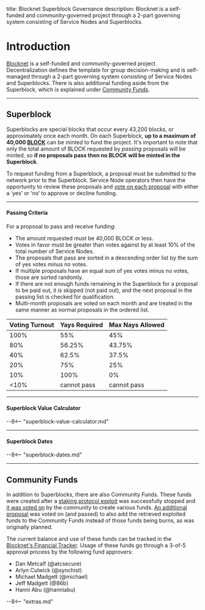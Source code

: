 title: Blocknet Superblock Governance
description: Blocknet is a self-funded and community-governed project through a 2-part governing system consisting of Service Nodes and Superblocks.


# Introduction
[Blocknet](/project/introduction) is a self-funded and community-governed project. Decentralization defines the template for group decision-making and is self-managed through a 2-part governing system consisting of Service Nodes and Superblocks. There is also additional funding aside from the Superblock, which is explained under [Community Funds](#community-funds).

---

## Superblock
Superblocks are special blocks that occur every 43,200 blocks, or approximately once each month. On each Superblock, **up to a maximum of 40,000 [BLOCK](/blockchain/introduction)** can be minted to fund the project. It's important to note that only the total amount of BLOCK requested by *passing* proposals will be minted, so **if no proposals pass then no BLOCK will be minted in the Superblock**. 

To request funding from a Superblock, a proposal must be submitted to the network prior to the Superblock. Service Node operators then have the opportunity to review these proposals and [vote on each proposal](/governance/proposal-voting) with either a ‘yes’ or ‘no’ to approve or decline funding. 

---

#### Passing Criteria
For a proposal to pass and receive funding:

* The amount requested must be 40,000 BLOCK or less.
* Votes in favor must be greater than votes against by at least 10% of the total number of Service Nodes.
* The proposals that pass are sorted in a descending order list by the sum of yes votes minus no votes.
* If multiple proposals have an equal sum of yes votes minus no votes, those are sorted randomly.
* If there are not enough funds remaining in the Superblock for a proposal to be paid out, it is skipped (not paid out), and the next proposal in the passing list is checked for qualification.
* Multi-month proposals are voted on each month and are treated in the same manner as normal proposals in the ordered list.

Voting Turnout	| Yays Required | Max Nays Allowed
----------------|---------------|-----------------
100% 			| 55% 			| 45%
80% 			| 56.25% 		| 43.75%
40% 			| 62.5% 		| 37.5%
20% 			| 75% 			| 25%
10% 			| 100% 			| 0%
<10% 			| cannot pass 	| cannot pass

---

#### Superblock Value Calculator

--8<-- "superblock-value-calculator.md"

---

#### Superblock Dates

--8<-- "superblock-dates.md"


---

## Community Funds
In addition to Superblocks, there are also Community Funds. These funds were created after a [staking protocol exploit](https://steemit.com/blocknet/@theblocknet/stake-bug-resolved-announcing-the-blocknet-bug-bounty) was successfully stopped and [it was voted on](http://blocknetdx.forumotion.com/t10-community-fund-proposals-redeem-fund-allocations) by the community to create various funds. [An additional proposal](/proposals/project-funding) was voted on (and passed) to also add the retrieved exploited funds to the Community Funds instead of those funds being burns, as was originally planned. 


The current balance and use of these funds can be tracked in the [Blocknet's Financial Tracker](https://docs.google.com/spreadsheets/d/1xFm5LJsRNN62-9XZFqfDckUt2x8ps3pUOBISUxNQYpc/). Usage of these funds go through a 3-of-5 approval process by the following fund approvers: 

* Dan Metcalf (@atcsecure)
* Arlyn Culwick (@synchist)
* Michael Madgett (@michael)
* Jeff Madgett (@86b)
* Hanni Abu (@hanniabu)
















<script type="text/javascript">
// read instructions for related links in ../snippets/extras.md
var relatedLinks = [];
</script>

--8<-- "extras.md"





